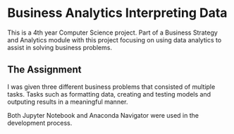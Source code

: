 # Business Analytics Interpreting Data
This is a 4th year Computer Science project. Part of a Business Strategy and Analytics module with this project focusing on using data analytics to assist in solving business problems.

## The Assignment
I was given three different business problems that consisted of multiple tasks. Tasks such as formatting data, creating and testing models and outputing results in a meaningful manner.

Both Jupyter Notebook and Anaconda Navigator were used in the development process.
